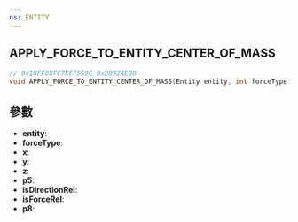 ```yaml
---
ns: ENTITY
---
```

## APPLY_FORCE_TO_ENTITY_CENTER_OF_MASS

```c
// 0x18FF00FC7EFF559E 0x28924E98
void APPLY_FORCE_TO_ENTITY_CENTER_OF_MASS(Entity entity, int forceType, float x, float y, float z, BOOL p5, BOOL isDirectionRel, BOOL isForceRel, BOOL p8);
```


## 參數
* **entity**: 
* **forceType**: 
* **x**: 
* **y**: 
* **z**: 
* **p5**: 
* **isDirectionRel**: 
* **isForceRel**: 
* **p8**: 

